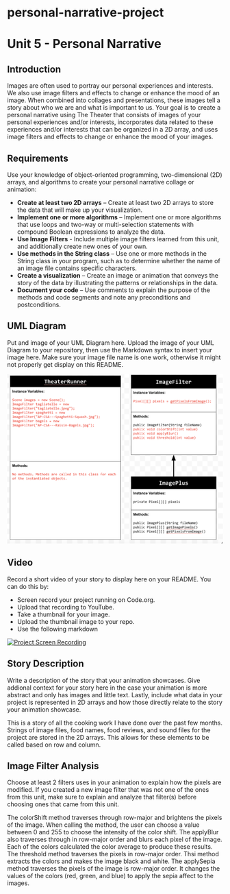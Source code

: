 # personal-narrative-project
# Unit 5 - Personal Narrative

## Introduction

Images are often used to portray our personal experiences and interests. We also use image filters and effects to change or enhance the mood of an image. When combined into collages and presentations, these images tell a story about who we are and what is important to us. Your goal is to create a personal narrative using The Theater that consists of images of your personal experiences and/or interests, incorporates data related to these experiences and/or interests that can be organized in a 2D array, and uses image filters and effects to change or enhance the mood of your images.

## Requirements

Use your knowledge of object-oriented programming, two-dimensional (2D) arrays, and algorithms to create your personal narrative collage or animation:

- **Create at least two 2D arrays** – Create at least two 2D arrays to store the data that will make up your visualization.
- **Implement one or more algorithms** – Implement one or more algorithms that use loops and two-way or multi-selection statements with compound Boolean expressions to analyze the data.
- **Use Image Filters** - Include multiple image filters learned from this unit, and additionally create new ones of your own.
- **Use methods in the String class** – Use one or more methods in the String class in your program, such as to determine whether the name of an image file contains specific characters.
- **Create a visualization** – Create an image or animation that conveys the story of the data by illustrating the patterns or relationships in the data.
- **Document your code** – Use comments to explain the purpose of the methods and code segments and note any preconditions and postconditions.

## UML Diagram

Put and image of your UML Diagram here. Upload the image of your UML Diagram to your repository, then use the Markdown syntax to insert your image here. Make sure your image file name is one work, otherwise it might not properly get display on this README.

![UML Diagram for my project](image-1.png)

## Video

Record a short video of your story to display here on your README. You can do this by:

- Screen record your project running on Code.org.
- Upload that recording to YouTube.
- Take a thumbnail for your image.
- Upload the thumbnail image to your repo.
- Use the following markdown

[![Project Screen Recording](nameOfThumbnail.png)](https://drive.google.com/file/d/1jgZ4eEJ0DbAu-9SbJULzfOzmVBjqYmxE/view?usp=sharing)

## Story Description

Write a description of the story that your animation showcases. Give addional context for your story here in the case your animation is more abstract and only has images and little text. Lastly, include what data in your project is represented in 2D arrays and how those directly relate to the story your animation showcase.

This is a story of all the cooking work I have done over the past few months. Strings of image files, food names, food reviews, and sound files for the project are stored in the 2D arrays. This allows for these elements to be called based on row and column.
## Image Filter Analysis

Choose at least 2 filters uses in your animation to explain how the pixels are modified. If you created a new image filter that was not one of the ones from this unit, make sure to explain and analyze that filter(s) before choosing ones that came from this unit.

The colorShift method traverses through row-major and brightens the pixels of the image. When calling the method, the user can choose a value between 0 and 255 to choose the intensity of the color shift. The applyBlur also traverses through in row-major order and blurs each pixel of the image. Each of the colors calculated the color average to produce these results. The threshold method traverses the pixels in row-major order. Thsi method extracts the colors and makes the image black and white. The applySepia method traverses the pixels of the image is row-major order. It changes the values of the colors (red, green, and blue) to apply the sepia affect to the images.